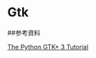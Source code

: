# Gtk


##参考資料

[The Python GTK+ 3 Tutorial](https://python-gtk-3-tutorial.readthedocs.io/en/latest/)



